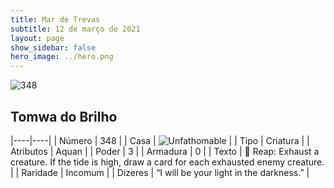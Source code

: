 ```yaml
---
title: Mar de Trevas
subtitle: 12 de março de 2021
layout: page
show_sidebar: false
hero_image: ../hero.png
---
```


![348](https://cdn.keyforgegame.com/media/card_front/pt/496_348_5X4958QQXG6C_pt.png)

## Tomwa do Brilho

|----|----|
| Número | 348 |
| Casa | ![Unfathomable](https://archonarcana.com/images/thumb/1/10/Unfathomable.png/22px-Unfathomable.png "Abissais") |
| Tipo | Criatura |
| Atributos | Aquan |
| Poder | 3 |
| Armadura | 0 |
| Texto |  Reap: Exhaust a creature. If the tide is high, draw a card for each exhausted enemy creature. |
| Raridade | Incomum |
| Dizeres | “I will be your light in the darkness.” |
